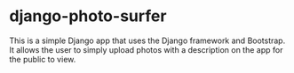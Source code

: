 # django-photo-surfer
This is a simple Django app that uses the Django framework and Bootstrap. It allows the user to simply upload photos with a description on the app for the public to view.
